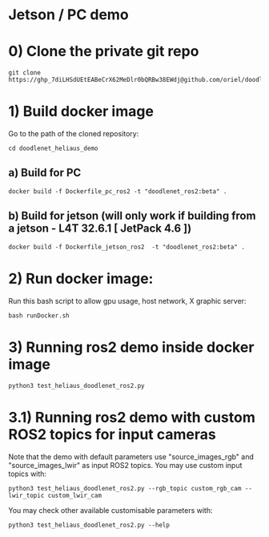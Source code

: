 # Jetson / PC demo

# 0) Clone the private git repo

```
git clone https://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@github.com/oriel/doodlenet_heliaus_demo.git
```

# 1) Build docker image

Go to the path of the cloned repository:

```
cd doodlenet_heliaus_demo
```

## a) Build for PC

```
docker build -f Dockerfile_pc_ros2 -t "doodlenet_ros2:beta" .
```

## b) Build for jetson (will only work if building from a jetson - L4T 32.6.1 [ JetPack 4.6 ])

```
docker build -f Dockerfile_jetson_ros2  -t "doodlenet_ros2:beta" .
```

# 2) Run docker image:

Run this bash script to allow gpu usage, host network, X graphic server:

```
bash runDocker.sh
```

# 3) Running ros2 demo inside docker image

```
python3 test_heliaus_doodlenet_ros2.py
```

# 3.1) Running ros2 demo with custom ROS2 topics for input cameras

Note that the demo with default parameters use "source_images_rgb" and "source_images_lwir" as input ROS2 topics.
You may use custom input topics with:

```
python3 test_heliaus_doodlenet_ros2.py --rgb_topic custom_rgb_cam --lwir_topic custom_lwir_cam 
```

You may check other available customisable parameters with:

```
python3 test_heliaus_doodlenet_ros2.py --help
```

